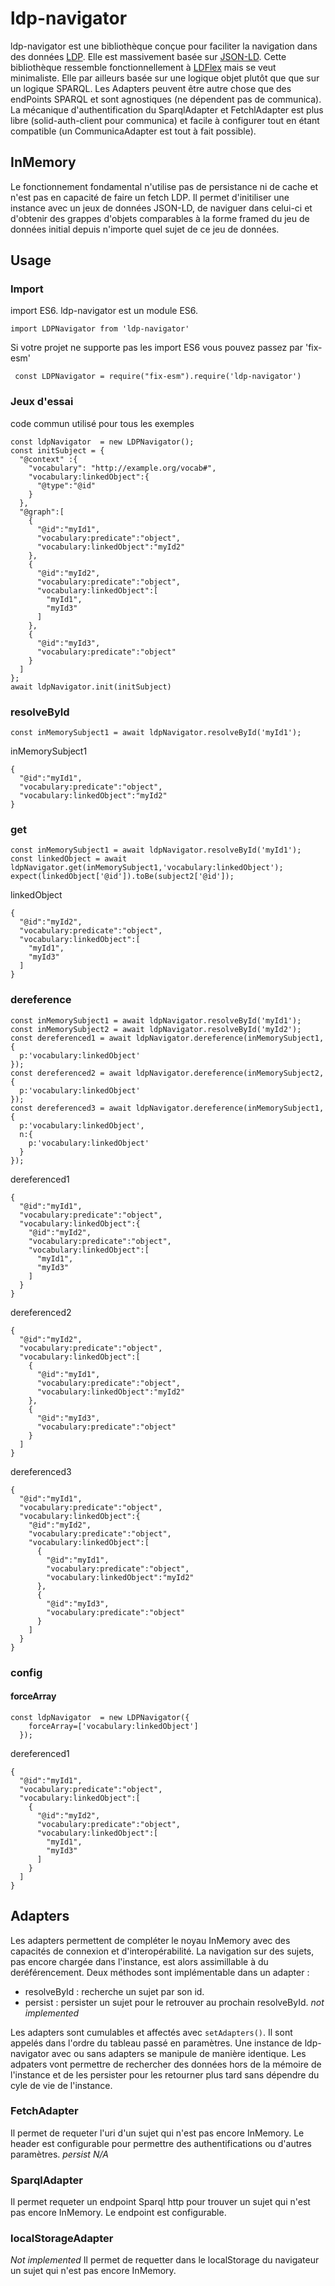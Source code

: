 # ldp-navigator
ldp-navigator est une bibliothèque conçue pour faciliter la navigation dans des données [LDP](https://www.w3.org/TR/ldp/). Elle est massivement basée sur [JSON-LD](https://json-ld.org/).
Cette bibliothèque ressemble fonctionnellement à [LDFlex](https://github.com/LDflex/LDflex) mais se veut minimaliste. Elle par ailleurs basée sur une logique objet plutôt que que sur un logique SPARQL. Les Adapters peuvent être autre chose que des endPoints SPARQL et sont agnostiques (ne dépendent pas de communica). La mécanique d'authentification du SparqlAdapter et FetchlAdapter est plus libre (solid-auth-client pour communica) et facile à configurer tout en étant compatible (un CommunicaAdapter est tout à fait possible).

## InMemory
Le fonctionnement fondamental n'utilise pas de persistance ni de cache et n'est pas en capacité de faire un fetch LDP. Il permet d'initiliser une instance avec un jeux de données JSON-LD, de naviguer dans celui-ci et d'obtenir des grappes d'objets comparables à la forme framed du jeu de données initial depuis n'importe quel sujet de ce jeu de données.

## Usage
### Import
import ES6. ldp-navigator est un module ES6.
```
import LDPNavigator from 'ldp-navigator'
```
Si votre projet ne supporte pas les import ES6 vous pouvez passez par 'fix-esm'
```
 const LDPNavigator = require("fix-esm").require('ldp-navigator')
```
### Jeux d'essai
code commun utilisé pour tous les exemples
```
const ldpNavigator  = new LDPNavigator();
const initSubject = {
  "@context" :{
    "vocabulary": "http://example.org/vocab#",
    "vocabulary:linkedObject":{
      "@type":"@id"
    }
  },
  "@graph":[
    {
      "@id":"myId1",
      "vocabulary:predicate":"object",
      "vocabulary:linkedObject":"myId2"
    },
    {
      "@id":"myId2",
      "vocabulary:predicate":"object",
      "vocabulary:linkedObject":[
        "myId1",
        "myId3"
      ]
    },
    {
      "@id":"myId3",
      "vocabulary:predicate":"object"
    }
  ]
};
await ldpNavigator.init(initSubject)
```
### resolveById
```
const inMemorySubject1 = await ldpNavigator.resolveById('myId1');
```
inMemorySubject1
```
{
  "@id":"myId1",
  "vocabulary:predicate":"object",
  "vocabulary:linkedObject":"myId2"
}
```

### get
```
const inMemorySubject1 = await ldpNavigator.resolveById('myId1');
const linkedObject = await ldpNavigator.get(inMemorySubject1,'vocabulary:linkedObject');
expect(linkedObject['@id']).toBe(subject2['@id']);
```
linkedObject
```
{
  "@id":"myId2",
  "vocabulary:predicate":"object",
  "vocabulary:linkedObject":[
    "myId1",
    "myId3"
  ]
}
```

### dereference
```
const inMemorySubject1 = await ldpNavigator.resolveById('myId1');
const inMemorySubject2 = await ldpNavigator.resolveById('myId2');
const dereferenced1 = await ldpNavigator.dereference(inMemorySubject1,{
  p:'vocabulary:linkedObject'
});
const dereferenced2 = await ldpNavigator.dereference(inMemorySubject2,{
  p:'vocabulary:linkedObject'
});
const dereferenced3 = await ldpNavigator.dereference(inMemorySubject1,{
  p:'vocabulary:linkedObject',
  n:{
    p:'vocabulary:linkedObject'
  }
});
```
dereferenced1
```
{
  "@id":"myId1",
  "vocabulary:predicate":"object",
  "vocabulary:linkedObject":{
    "@id":"myId2",
    "vocabulary:predicate":"object",
    "vocabulary:linkedObject":[
      "myId1",
      "myId3"
    ]
  }
}
```
dereferenced2
```
{
  "@id":"myId2",
  "vocabulary:predicate":"object",
  "vocabulary:linkedObject":[
    {
      "@id":"myId1",
      "vocabulary:predicate":"object",
      "vocabulary:linkedObject":"myId2"
    },
    {
      "@id":"myId3",
      "vocabulary:predicate":"object"
    }
  ]
}
```
dereferenced3
```
{
  "@id":"myId1",
  "vocabulary:predicate":"object",
  "vocabulary:linkedObject":{
    "@id":"myId2",
    "vocabulary:predicate":"object",
    "vocabulary:linkedObject":[
      {
        "@id":"myId1",
        "vocabulary:predicate":"object",
        "vocabulary:linkedObject":"myId2"
      },
      {
        "@id":"myId3",
        "vocabulary:predicate":"object"
      }
    ]
  }
}
```

### config
#### forceArray

```
const ldpNavigator  = new LDPNavigator({
    forceArray=['vocabulary:linkedObject']
  });
```

dereferenced1
```
{
  "@id":"myId1",
  "vocabulary:predicate":"object",
  "vocabulary:linkedObject":[
    {
      "@id":"myId2",
      "vocabulary:predicate":"object",
      "vocabulary:linkedObject":[
        "myId1",
        "myId3"
      ]
    }
  ]
}
```

## Adapters
Les adapters permettent de compléter le noyau InMemory avec des capacités de connexion et d'interopérabilité. La navigation sur des sujets, pas encore chargée dans l'instance, est alors assimillable à du deréférencement.
Deux méthodes sont implémentable dans un adapter :
- resolveById : recherche un sujet par son id.
- persist : persister un sujet pour le retrouver au prochain resolveById. *not implemented*

Les adapters sont cumulables et affectés avec ```setAdapters()```. Il sont appelés dans l'ordre du tableau passé en paramètres. Une instance de ldp-navigator avec ou sans adapters se manipule de manière identique. Les adpaters vont permettre de rechercher des données hors de la mémoire de l'instance et de les persister pour les retourner plus tard sans dépendre du cyle de vie de l'instance.

### FetchAdapter
Il permet de requeter l'uri d'un sujet qui n'est pas encore InMemory. Le header est configurable pour permettre des authentifications ou d'autres paramètres.
*persist N/A*

### SparqlAdapter
Il permet requeter un endpoint Sparql http pour trouver un sujet qui n'est pas encore InMemory. Le endpoint est configurable.

### localStorageAdapter
*Not implemented*
Il permet de requetter dans le localStorage du navigateur un sujet qui n'est pas encore InMemory.
